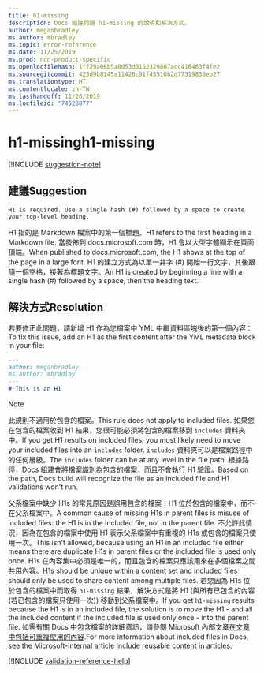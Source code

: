 ```yaml
---
title: h1-missing
description: Docs 組建問題 h1-missing 的說明和解決方式。
author: meganbradley
ms.author: mbradley
ms.topic: error-reference
ms.date: 11/25/2019
ms.prod: non-product-specific
ms.openlocfilehash: 1ff29a06b5a8d53d0152329807acc416463f4fe2
ms.sourcegitcommit: 423d9b8145a11426c91f45510b2d77319838eb27
ms.translationtype: HT
ms.contentlocale: zh-TW
ms.lasthandoff: 11/26/2019
ms.locfileid: "74528877"
---
```

# <a name="h1-missing"></a><span data-ttu-id="678ce-103">h1-missing</span><span class="sxs-lookup"><span data-stu-id="678ce-103">h1-missing</span></span>

[!INCLUDE [suggestion-note](includes/suggestion-note.md)]

## <a name="suggestion"></a><span data-ttu-id="678ce-104">建議</span><span class="sxs-lookup"><span data-stu-id="678ce-104">Suggestion</span></span>

`H1 is required. Use a single hash (#) followed by a space to create your top-level heading.`

<span data-ttu-id="678ce-105">H1 指的是 Markdown 檔案中的第一個標題。</span><span class="sxs-lookup"><span data-stu-id="678ce-105">H1 refers to the first heading in a Markdown file.</span></span> <span data-ttu-id="678ce-106">當發佈到 docs.microsoft.com 時，H1 會以大型字體顯示在頁面頂端。</span><span class="sxs-lookup"><span data-stu-id="678ce-106">When published to docs.microsoft.com, the H1 shows at the top of the page in a large font.</span></span> <span data-ttu-id="678ce-107">H1 的建立方式為以單一井字 (#) 開始一行文字，其後跟隨一個空格，接著為標題文字。</span><span class="sxs-lookup"><span data-stu-id="678ce-107">An H1 is created by beginning a line with a single hash (#) followed by a space, then the heading text.</span></span>

## <a name="resolution"></a><span data-ttu-id="678ce-108">解決方式</span><span class="sxs-lookup"><span data-stu-id="678ce-108">Resolution</span></span>

<span data-ttu-id="678ce-109">若要修正此問題，請新增 H1 作為您檔案中 YML 中繼資料區塊後的第一個內容：</span><span class="sxs-lookup"><span data-stu-id="678ce-109">To fix this issue, add an H1 as the first content after the YML metadata block in your file:</span></span>

```markdown
---
author: meganbradley
ms.author: mbradley
---
# This is an H1
```

> [!NOTE]
> <span data-ttu-id="678ce-110">此規則不適用於包含的檔案。</span><span class="sxs-lookup"><span data-stu-id="678ce-110">This rule does not apply to included files.</span></span> <span data-ttu-id="678ce-111">如果您在包含的檔案收到 H1 結果，您很可能必須將包含的檔案移到 `includes` 資料夾中。</span><span class="sxs-lookup"><span data-stu-id="678ce-111">If you get H1 results on included files, you most likely need to move your included files into an `includes` folder.</span></span> <span data-ttu-id="678ce-112">`includes` 資料夾可以是檔案路徑中的任何層級。</span><span class="sxs-lookup"><span data-stu-id="678ce-112">The `includes` folder can be at any level in the file path.</span></span> <span data-ttu-id="678ce-113">根據路徑，Docs 組建會將檔案識別為包含的檔案，而且不會執行 H1 驗證。</span><span class="sxs-lookup"><span data-stu-id="678ce-113">Based on the path, Docs build will recognize the file as an included file and H1 validations won't run.</span></span>
>
> <span data-ttu-id="678ce-114">父系檔案中缺少 H1s 的常見原因是誤用包含的檔案：H1 位於包含的檔案中，而不在父系檔案中。</span><span class="sxs-lookup"><span data-stu-id="678ce-114">A common cause of missing H1s in parent files is misuse of included files: the H1 is in the included file, not in the parent file.</span></span> <span data-ttu-id="678ce-115">不允許此情況，因為在包含的檔案中使用 H1 表示父系檔案中有重複的 H1s 或包含的檔案只使用一次。</span><span class="sxs-lookup"><span data-stu-id="678ce-115">This isn't allowed, because using an H1 in an included file either means there are duplicate H1s in parent files or the included file is used only once.</span></span> <span data-ttu-id="678ce-116">H1s 在內容集中必須是唯一的，而且包含的檔案只應該用來在多個檔案之間共用內容。</span><span class="sxs-lookup"><span data-stu-id="678ce-116">H1s should be unique within a content set and included files should only be used to share content among multiple files.</span></span> <span data-ttu-id="678ce-117">若您因為 H1s 位於包含的檔案中而取得 `h1-missing` 結果，解決方式是將 H1 (與所有已包含的內容 (若已包含的檔案只使用一次)) 移動到父系檔案中。</span><span class="sxs-lookup"><span data-stu-id="678ce-117">If you get `h1-missing` results because the H1 is in an included file, the solution is to move the H1 - and all the included content if the included file is used only once - into the parent file.</span></span> <span data-ttu-id="678ce-118">如需有關 Docs 中包含檔案的詳細資訊，請參閱 Microsoft 內部文章[在文章中包括可重複使用的內容](https://review.docs.microsoft.com/en-us/help/contribute/includes-best-practices?branch=master).</span><span class="sxs-lookup"><span data-stu-id="678ce-118">For more information about included files in Docs, see the Microsoft-internal article [Include reusable content in articles](https://review.docs.microsoft.com/en-us/help/contribute/includes-best-practices?branch=master).</span></span>

<!--make sure to add this file to your includes folder and verify the path-->
[!INCLUDE [validation-reference-help](includes/validation-reference-help.md)]
